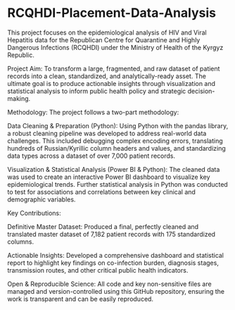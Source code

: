 # RCQHDI-Placement-Data-Analysis
This project focuses on the epidemiological analysis of HIV and Viral Hepatitis data for the Republican Centre for Quarantine and Highly Dangerous Infections (RCQHDI) under the Ministry of Health of the Kyrgyz Republic.

Project Aim:
To transform a large, fragmented, and raw dataset of patient records into a clean, standardized, and analytically-ready asset. The ultimate goal is to produce actionable insights through visualization and statistical analysis to inform public health policy and strategic decision-making.

Methodology:
The project follows a two-part methodology:

Data Cleaning & Preparation (Python): Using Python with the pandas library, a robust cleaning pipeline was developed to address real-world data challenges. This included debugging complex encoding errors, translating hundreds of Russian/Kyrillic column headers and values, and standardizing data types across a dataset of over 7,000 patient records.

Visualization & Statistical Analysis (Power BI & Python): The cleaned data was used to create an interactive Power BI dashboard to visualize key epidemiological trends. Further statistical analysis in Python was conducted to test for associations and correlations between key clinical and demographic variables.

Key Contributions:

Definitive Master Dataset: Produced a final, perfectly cleaned and translated master dataset of 7,182 patient records with 175 standardized columns.

Actionable Insights: Developed a comprehensive dashboard and statistical report to highlight key findings on co-infection burden, diagnosis stages, transmission routes, and other critical public health indicators.

Open & Reproducible Science: All code and key non-sensitive files are managed and version-controlled using this GitHub repository, ensuring the work is transparent and can be easily reproduced.
